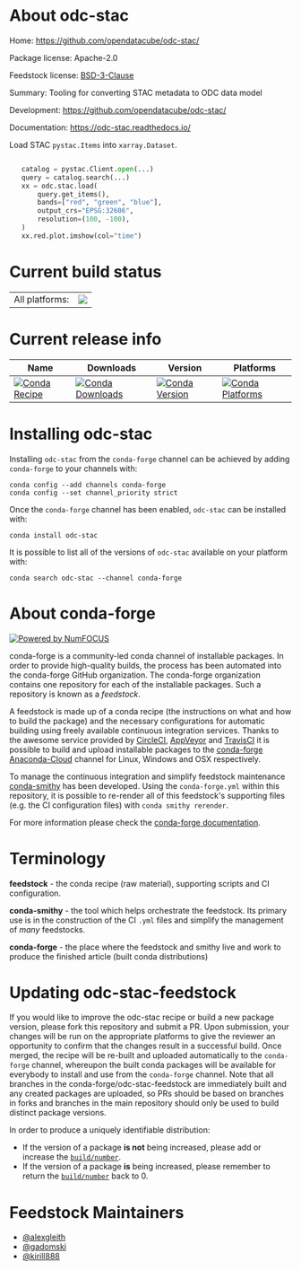 About odc-stac
==============

Home: https://github.com/opendatacube/odc-stac/

Package license: Apache-2.0

Feedstock license: [BSD-3-Clause](https://github.com/conda-forge/odc-stac-feedstock/blob/master/LICENSE.txt)

Summary: Tooling for converting STAC metadata to ODC data model

Development: https://github.com/opendatacube/odc-stac/

Documentation: https://odc-stac.readthedocs.io/

Load STAC `pystac.Items` into `xarray.Dataset`.

```python

   catalog = pystac.Client.open(...)
   query = catalog.search(...)
   xx = odc.stac.load(
       query.get_items(),
       bands=["red", "green", "blue"],
       output_crs="EPSG:32606",
       resolution=(100, -100),
   )
   xx.red.plot.imshow(col="time")
```


Current build status
====================


<table><tr><td>All platforms:</td>
    <td>
      <a href="https://dev.azure.com/conda-forge/feedstock-builds/_build/latest?definitionId=14136&branchName=master">
        <img src="https://dev.azure.com/conda-forge/feedstock-builds/_apis/build/status/odc-stac-feedstock?branchName=master">
      </a>
    </td>
  </tr>
</table>

Current release info
====================

| Name | Downloads | Version | Platforms |
| --- | --- | --- | --- |
| [![Conda Recipe](https://img.shields.io/badge/recipe-odc--stac-green.svg)](https://anaconda.org/conda-forge/odc-stac) | [![Conda Downloads](https://img.shields.io/conda/dn/conda-forge/odc-stac.svg)](https://anaconda.org/conda-forge/odc-stac) | [![Conda Version](https://img.shields.io/conda/vn/conda-forge/odc-stac.svg)](https://anaconda.org/conda-forge/odc-stac) | [![Conda Platforms](https://img.shields.io/conda/pn/conda-forge/odc-stac.svg)](https://anaconda.org/conda-forge/odc-stac) |

Installing odc-stac
===================

Installing `odc-stac` from the `conda-forge` channel can be achieved by adding `conda-forge` to your channels with:

```
conda config --add channels conda-forge
conda config --set channel_priority strict
```

Once the `conda-forge` channel has been enabled, `odc-stac` can be installed with:

```
conda install odc-stac
```

It is possible to list all of the versions of `odc-stac` available on your platform with:

```
conda search odc-stac --channel conda-forge
```


About conda-forge
=================

[![Powered by NumFOCUS](https://img.shields.io/badge/powered%20by-NumFOCUS-orange.svg?style=flat&colorA=E1523D&colorB=007D8A)](http://numfocus.org)

conda-forge is a community-led conda channel of installable packages.
In order to provide high-quality builds, the process has been automated into the
conda-forge GitHub organization. The conda-forge organization contains one repository
for each of the installable packages. Such a repository is known as a *feedstock*.

A feedstock is made up of a conda recipe (the instructions on what and how to build
the package) and the necessary configurations for automatic building using freely
available continuous integration services. Thanks to the awesome service provided by
[CircleCI](https://circleci.com/), [AppVeyor](https://www.appveyor.com/)
and [TravisCI](https://travis-ci.com/) it is possible to build and upload installable
packages to the [conda-forge](https://anaconda.org/conda-forge)
[Anaconda-Cloud](https://anaconda.org/) channel for Linux, Windows and OSX respectively.

To manage the continuous integration and simplify feedstock maintenance
[conda-smithy](https://github.com/conda-forge/conda-smithy) has been developed.
Using the ``conda-forge.yml`` within this repository, it is possible to re-render all of
this feedstock's supporting files (e.g. the CI configuration files) with ``conda smithy rerender``.

For more information please check the [conda-forge documentation](https://conda-forge.org/docs/).

Terminology
===========

**feedstock** - the conda recipe (raw material), supporting scripts and CI configuration.

**conda-smithy** - the tool which helps orchestrate the feedstock.
                   Its primary use is in the construction of the CI ``.yml`` files
                   and simplify the management of *many* feedstocks.

**conda-forge** - the place where the feedstock and smithy live and work to
                  produce the finished article (built conda distributions)


Updating odc-stac-feedstock
===========================

If you would like to improve the odc-stac recipe or build a new
package version, please fork this repository and submit a PR. Upon submission,
your changes will be run on the appropriate platforms to give the reviewer an
opportunity to confirm that the changes result in a successful build. Once
merged, the recipe will be re-built and uploaded automatically to the
`conda-forge` channel, whereupon the built conda packages will be available for
everybody to install and use from the `conda-forge` channel.
Note that all branches in the conda-forge/odc-stac-feedstock are
immediately built and any created packages are uploaded, so PRs should be based
on branches in forks and branches in the main repository should only be used to
build distinct package versions.

In order to produce a uniquely identifiable distribution:
 * If the version of a package **is not** being increased, please add or increase
   the [``build/number``](https://docs.conda.io/projects/conda-build/en/latest/resources/define-metadata.html#build-number-and-string).
 * If the version of a package **is** being increased, please remember to return
   the [``build/number``](https://docs.conda.io/projects/conda-build/en/latest/resources/define-metadata.html#build-number-and-string)
   back to 0.

Feedstock Maintainers
=====================

* [@alexgleith](https://github.com/alexgleith/)
* [@gadomski](https://github.com/gadomski/)
* [@kirill888](https://github.com/kirill888/)

